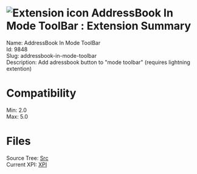 # ![Extension icon](https://addons.thunderbird.net/static/img/addon-icons/default-64.png) AddressBook In Mode ToolBar : Extension Summary

Name: AddressBook In Mode ToolBar  
Id: 9848  
Slug: addressbook-in-mode-toolbar  
Description: Add adressbook button to "mode toolbar" (requires lightning extention)
  

# Compatibility
Min: 2.0  
Max: 5.0  

# Files

Source Tree: [Src](C:/Dev/Thunderbird/ThunderKdB/xall/xOther/9848-addressbook-in-mode-toolbar/src)  
Current XPI: [XPI](C:/Dev/Thunderbird/ThunderKdB/xall/xOther/9848-addressbook-in-mode-toolbar/xpi)  




